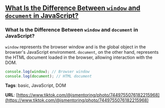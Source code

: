 ## [What Is the Difference Between `window` and `document` in JavaScript?](#what-is-the-difference-between-window-and-document-in-javascript)

### What Is the Difference Between `window` and `document` in JavaScript?

`window` represents the browser window and is the global object in the browser's JavaScript environment. `document`, on the other hand, represents the HTML document loaded in the browser, allowing interaction with the DOM.

```javascript
console.log(window); // Browser window
console.log(document); // HTML document
```

**Tags**: basic, JavaScript, DOM

**URL**: [https://www.tiktok.com/@jsmentoring/photo/7449755076182215968](https://www.tiktok.com/@jsmentoring/photo/7449755076182215968)
